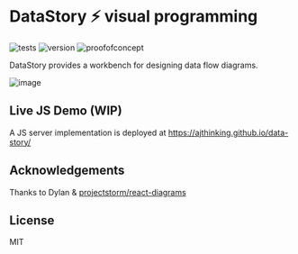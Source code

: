 # DataStory ⚡ visual programming

![tests](https://github.com/ajthinking/data-story/workflows/tests/badge.svg)
![version](https://img.shields.io/packagist/v/ajthinking/data-story?color=blue)
![proofofconcept](https://img.shields.io/badge/proof%20of%20concept-gold)

DataStory provides a workbench for designing data flow diagrams.


![image](https://user-images.githubusercontent.com/3457668/105969887-07a56d00-6089-11eb-978f-d829d1ce1d1c.png)

<!---

## Installation
```
composer require ajthinking/data-story --dev
php artisan vendor:publish --provider="DataStory\DataStoryServiceProvider"
```

## Examples
A DataStory script can be executed via GUI or as a part of your Laravel apps HTTP lifecycle.

### :bulb: Tinker with data in GUI
![image](https://user-images.githubusercontent.com/3457668/105964532-9d89c980-6082-11eb-95f9-4ffb3c94fb9f.png)
:point_right: Open the workbench at `/datastory`. Click the :heavy_plus_sign: icon and select one of your models. Next, add an Inspector. Press the :arrow_forward: icon to execute the diagram. An Inspect tab will appear in the toolbar where you can review the resulting data.
<hr>

### :bulb: Make a view route
![image](https://user-images.githubusercontent.com/3457668/105965234-75e73100-6083-11eb-8ab2-3858d7e5c990.png)
:point_right: Add a Route node. Double click it and configure the route uri. Next, add a View node and configure the view parameter. Optionally, add ports and connect data the view needs. To publish the route, click the save icon in the toolbar.
<hr>

### :bulb: JSON API routes
![image](https://user-images.githubusercontent.com/3457668/105966254-b4c9b680-6084-11eb-8553-b201f31abea1.png)
:point_right: Use a ReturnJSON node to return the current collection as a HTTP response. As in the view example, you must first save the story to publish the route.
<hr>

### :bulb: Use as artisan command
TODO
<hr>

## Available default nodes
```
AddAttribute,
Cloner,
Create,
CreateJSON,
EloquentFactory,
EloquentQuery,
Evaluate,
Filter,
Inspect,
Map,
Pass,
PortMap,
ReturnJSON,
Route,
Terminate,
View,
```

## Create custom node
Run the command
```bash
php artisan story:node NewEpicNode
```

To generate a node boilerplate:

```php
<?php

namespace App\DataStory\Nodes;

use DataStory\NodeModel;

class NewEpicNode extends NodeModel
{
    public function run()
    {
        $items = $this->input();
        
        // your code goes here

        $this->output($items);
    }
}
```

After refreshing the page the `NewEpicNode` node is available in the story workbench.


## Configuration
You may edit settings in `config/data-story.php` as needed. This is the contents of the published config file:

```php
<?php

return [
    /*
    |--------------------------------------------------------------------------
    | Custom nodes
    |--------------------------------------------------------------------------
    |
    | Nodes created with php artisan story:node NAME will be put here
    |
    */    
    'custom-nodes-dir'       => 'app/DataStory/Nodes',
    'custom-nodes-namespace' => 'App\DataStory\Nodes',

    /*
    |--------------------------------------------------------------------------
    | Scan custom nodes dir?
    |--------------------------------------------------------------------------
    |
    | Automatically scan for custom nodes
    |
    */
    'custom-nodes-scan-dir' => true,

    /*
    |--------------------------------------------------------------------------
    | Stories dir
    |--------------------------------------------------------------------------
    |
    | Saved stories will be placed here
    |
    */    
    'stories-dir' => base_path('app/DataStory/stories'),

    /*
    |--------------------------------------------------------------------------
    | Publish story routes
    |--------------------------------------------------------------------------
    |
    | Allow saved stories to publish routes
    |
    */
    'enable-story-routes' => true,

    /*
    |--------------------------------------------------------------------------
    | App models
    |--------------------------------------------------------------------------
    |
    | where to search for app models
    |
    */
    'models-dir'       => base_path('app/Models'),
    'models-namespace' => 'App\\Models\\',

    /*
    |--------------------------------------------------------------------------
    | Default Nodes
    |--------------------------------------------------------------------------
    |
    | These nodes will be available in the story workbench
    |
    */    
    'nodes' => [
        // the default nodes ...
    ],
];
```

## Hotkeys

| Hotkey        | Action           |
| ------------- |:-------------:|
| ALT+D                 | Go to diagram |
| ALT+T                 | Go to inspectors |
| ALT+PLUS              | Add node |
| ALT+R                 | Run diagram |
| SHIFT+click on link   | Select link |


## Contributing

Clone this repo
```bash
git clone git@github.com:ajthinking/data-story.git data-story
```
In the same level as `data-story` dir, create a host/container app
```bash
laravel new dsh1
```
Now we have something like:
```
~/Code
+---data-story
+---dsh1
```

Add this to the host apps `composer.json`
```json
    "repositories": [
        {
            "type": "path",
            "url": "/PATH/TO/YOUR/CODE/data-story"
        }
    ], 
```

Install `data-story` in host app with dev flag:
```
composer require ajthinking/data-story @dev
```

Optionally, in `data-story` root create a `.env` and set `MIX_DATASTORY_DEV_MODE_AUTO_PUBLISH=true`. This will tell webpack/mix to to copy assets into the host app so you dont have to republish when touching JS. Currently, this only works if you named the host app `dsh1`. If you skip this step manually publish assets with command:
```
php artisan vendor:publish --provider="DataStory\DataStoryServiceProvider"
```

Then, in `data-story`, run
```
yarn && yarn watch
```

Run testsuite in `data-story`
```
composer install
./vendor/bin/phpunit tests
```

Go to `dsh1.test/datastory` to test out your changes :rocket:

## This is a Proof of Concept
:hammer_and_wrench: Some things might be broken. Feel free to ask question or make an Issue.


-->

## Live JS Demo (WIP)
A JS server implementation is deployed at https://ajthinking.github.io/data-story/

## Acknowledgements
Thanks to Dylan & [projectstorm/react-diagrams](https://github.com/projectstorm/react-diagrams)

## License
MIT
